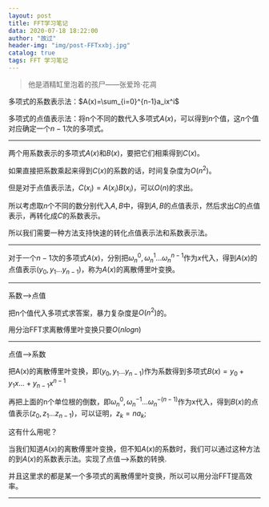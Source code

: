 ```yaml
---
layout: post
title: FFT学习笔记
data: 2020-07-18 18:22:00
author: "故过"
header-img: "img/post-FFTxxbj.jpg"
catalog: true
tags: FFT 学习笔记
---
```


> 他是酒精缸里泡着的孩尸——张爱玲·花凋

多项式的系数表示法：$A(x)=\sum_{i=0}^{n-1}a_ix^i$

多项式的点值表示法：将n个不同的数代入多项式$A(x)$，可以得到$n$个值，这$n$个值对应确定一个$n-1$次的多项式。

-------------

两个用系数表示的多项式$A(x)$和$B(x)$，要把它们相乘得到$C(x)$。

如果直接把系数乘起来得到$C(x)$的系数的话，时间复杂度为$O(n^2)$。

但是对于点值表示法，$C(x_i)=A(x_i)B(x_i)$，可以$O(n)$的求出。

所以考虑取$n$个不同的数分别代入$A,B$中，得到$A,B$的点值表示，然后求出$C$的点值表示，再转化成$C$的系数表示。

所以我们需要一种方法支持快速的转化点值表示法和系数表示法。

----------

对于一个$n-1$次的多项式$A(x)$，分别把$\omega_n^0,\omega_n^1...\omega_n^{n-1}$作为$x$代入，得到$A(x)$的点值表示$(y_0,y_1...y_{n-1})$，称为$A(x)$的离散傅里叶变换。

---------------

系数-->点值

把n个值代入多项式求答案，暴力复杂度是$O(n^2)$的。

用分治FFT求离散傅里叶变换只要$O(n logn)$

--------------------------------

点值-->系数

把A(x)的离散傅里叶变换，即$(y_0,y_1...y_{n-1})$作为系数得到多项式$B(x)=y_0+y_1x...+y_{n-1}x^{n-1}$

再把上面的n个单位根的倒数，即$\omega_n^{0},\omega_n^{-1}...\omega_n^{-(n-1)}$作为x代入，得到$B(x)$的点值表示$(z_0,z_1...z_{n-1})$，可以证明，$z_k=na_k$;

这有什么用呢？

当我们知道$A(x)$的离散傅里叶变换，但不知$A(x)$的系数时，我们可以通过这种方法的到$A(x)$的系数表示法。实现了点值-->系数的转换.

并且这里求的都是某一个多项式的离散傅里叶变换，所以可以用分治FFT提高效率。

-----------------


